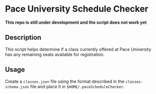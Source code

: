 # Pace University Schedule Checker

**This repo is still under development and the script does not work yet**

## Description
This script helps determine if a class currently offered at Pace University has any remaining seats available for registration.

## Usage
Create a `classes.json` file using the format described in the `classes-schema.json` file and place it in `$HOME/.paceScheduleChecker`.